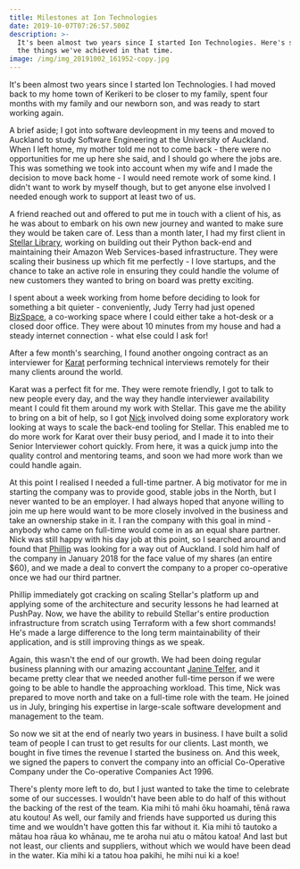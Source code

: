 ```yaml
---
title: Milestones at Ion Technologies
date: 2019-10-07T07:26:57.500Z
description: >-
  It's been almost two years since I started Ion Technologies. Here's some of
  the things we've achieved in that time.
image: /img/img_20191002_161952-copy.jpg
---
```

It's been almost two years since I started Ion Technologies. I had moved back to my home town of Kerikeri to be closer to my family, spent four months with my family and our newborn son, and was ready to start working again.

A brief aside; I got into software devleopment in my teens and moved to Auckland to study Software Engineering at the University of Auckland. When I left home, my mother told me not to come back - there were no opportunities for me up here she said, and I should go where the jobs are. This was something we took into account when my wife and I made the decision to move back home - I would need remote work of some kind. I didn't want to work by myself though, but to get anyone else involved I needed enough work to support at least two of us.

A friend reached out and offered to put me in touch with a client of his, as he was about to embark on his own new journey and wanted to make sure they would be taken care of. Less than a month later, I had my first client in [Stellar Library](https://www.stellarlibrary.com), working on building out their Python back-end and maintaining their Amazon Web Services-based infrastructure. They were scaling their business up which fit me perfectly - I love startups, and the chance to take an active role in ensuring they could handle the volume of new customers they wanted to bring on board was pretty exciting.

I spent about a week working from home before deciding to look for something a bit quieter - conveniently, Judy Terry had just opened [BizSpace](https://www.bizspace.nz/), a co-working space where I could either take a hot-desk or a closed door office. They were about 10 minutes from my house and had a steady internet connection - what else could I ask for!

After a few month's searching, I found another ongoing contract as an interviewer for [Karat](https://karat.com) performing technical interviews remotely for their many clients around the world.

Karat was a perfect fit for me. They were remote friendly, I got to talk to new people every day, and the way they handle interviewer availability meant I could fit them around my work with Stellar. This gave me the ability to bring on a bit of help, so I got [Nick](https://iontech.nz/about-us) involved doing some exploratory work looking at ways to scale the back-end tooling for Stellar. This enabled me to do more work for Karat over their busy period, and I made it to into their Senior Interviewer cohort quickly. From here, it was a quick jump into the quality control and mentoring teams, and soon we had more work than we could handle again.

At this point I realised I needed a full-time partner. A big motivator for me in starting the company was to provide good, stable jobs in the North, but I never wanted to be an employer. I had always hoped that anyone willing to join me up here would want to be more closely involved in the business and take an ownership stake in it. I ran the company with this goal in mind - anybody who came on full-time would come in as an equal share partner. Nick was still happy with his day job at this point, so I searched around and found that [Phillip](https://iontech.nz/about-us) was looking for a way out of Auckland. I sold him half of the company in January 2018 for the face value of my shares (an entire $60), and we made a deal to convert the company to a proper co-operative once we had our third partner.

Phillip immediately got cracking on scaling Stellar's platform up and applying some of the architecture and security lessons he had learned at PushPay. Now, we have the ability to rebuild Stellar's entire production infrastructure from scratch using Terraform with a few short commands! He's made a large difference to the long term maintainability of their application, and is still improving things as we speak.

Again, this wasn't the end of our growth. We had been doing regular business planning with our amazing accountant [Janine Telfer](https://www.telferca.co.nz/), and it became pretty clear that we needed another full-time person if we were going to be able to handle the approaching workload. This time, Nick was prepared to move north and take on a full-time role with the team. He joined us in July, bringing his expertise in large-scale software development and management to the team.

So now we sit at the end of nearly two years in business. I have built a solid team of people I can trust to get results for our clients. Last month, we bought in five times the revenue I started the business on. And this week, we signed the papers to convert the company into an official Co-Operative Company under the Co-operative Companies Act 1996.

There's plenty more left to do, but I just wanted to take the time to celebrate some of our successes. I wouldn't have been able to do half of this without the backing of the rest of the team. Kia mihi tō mahi ōku hoamahi, tēnā rawa atu koutou! As well, our family and friends have supported us during this time and we wouldn't have gotten this far without it. Kia mihi tō tautoko a mātau hoa rāua ko whānau, me te aroha nui atu o mātou katoa! And last but not least, our clients and suppliers, without which we would have been dead in the water. Kia mihi ki a tatou hoa pakihi, he mihi nui ki a koe!
